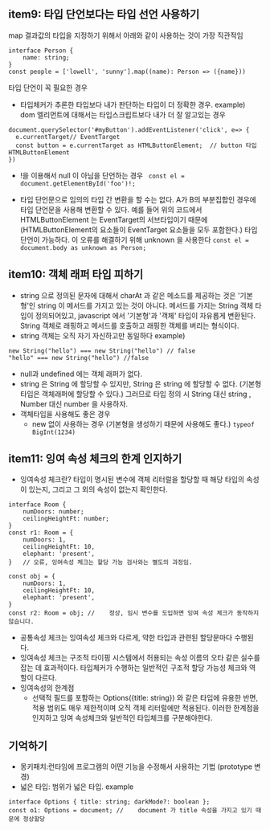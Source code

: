 ## item9: 타입 단언보다는 타입 선언 사용하기
map 결과값의 타입을 지정하기 위해서 아래와 같이 사용하는 것이 가장 직관적임
```
interface Person {
    name: string;
}
const people = ['lowell', 'sunny'].map((name): Person => ({name}))
```


타입 단언이 꼭 필요한 경우
- 타입체커가 추론한 타입보다 내가 판단하는 타입이 더 정확한 경우. example) dom 엘리먼트에 대해서는 타입스크립트보다 내가 더 잘 알고있는 경우
```
document.querySelector('#myButton').addEventListener('click', e=> {
  e.currentTarget// EventTarget
  const button = e.currentTarget as HTMLButtonElement;  // button 타입 HTMLButtonElement
})
```

- !을 이용해서 null 이 아님을 단언하는 경우
``` const el = document.getElementById('foo')!;```

- 타입 단언문으로 임의의 타입 간 변환을 할 수는 없다. A가 B의 부분집합인 경우에 타입 단언문을 사용해 변환할 수 있다. 예를 들어 위의 코드에서 HTMLButtonElement 는 EventTarget의 서브타입이기 때문에(HTMLButtonElement의 요소들이 EventTarget 요소들을 모두 포함한다.) 타입 단언이 가능하다. 이 오류를 해결하기 위해 unknown 을 사용한다
```const el = document.body as unknown as Person;```

## item10: 객체 래퍼 타입 피하기
- string 으로 정의된 문자에 대해서 charAt 과 같은 메소드를 제공하는 것은 '기본형'인 string 이 메서드를 가지고 있는 것이 아니다. 메서드를 가지는 String 객체 타입이 정의되어있고, javascript 에서 '기본형'과 '객체' 타입이 자유롭게 변환된다. String 객체로 래핑하고 메서드를 호출하고 래핑한 객체를 버리는 형식이다.
- string 객체는 오직 자기 자신하고만 동일하다
example)
```
new String("hello") === new String("hello") // false
"hello" === new String("hello") //false
```

- null과 undefined 에는 객체 래퍼가 없다.
- string 은 String 에 할당할 수 있지만, String 은 string 에 할당할 수 없다. (기본형 타입은 객체래퍼에 할당할 수 있다.) 그러므로 타입 정의 시 String 대신 string , Number 대신 number 을 사용하자.
- 객체타입을 사용해도 좋은 경우
  - new 없이 사용하는 경우 (기본형을 생성하기 때문에 사용해도 좋다.)
  ```typeof BigInt(1234)```

## item11: 잉여 속성 체크의 한계 인지하기

- 잉여속성 체크란? 타입이 명시된 변수에 객체 리터럴을 할당할 때 해당 타입의 속성이 있는지, 그리고 그 외의 속성이 없는지 확인한다.
```
interface Room {
    numDoors: number;
    ceilingHeightFt: number;
}
const r1: Room = {
    numDoors: 1,
    ceilingHeightFt: 10,
    elephant: 'present',
}   // 오류, 잉여속성 체크는 할당 가능 검사와는 별도의 과정임.

const obj = {
    numDoors: 1,
    ceilingHeightFt: 10,
    elephant: 'present',
}
const r2: Room = obj; //    정상, 임시 변수를 도입하면 잉여 속성 체크가 동작하지 않습니다.
```


- 공통속성 체크는 잉여속성 체크와 다르게, 약한 타입과 관련된 할당문마다 수행된다.
- 잉여속성 체크는 구조적 타이핑 시스템에서 허용되는 속성 이름의 오타 같은 실수를 잡는 데 효과적이다. 타입체커가 수행하는 일반적인 구조적 할당 가능성 체크와 역할이 다르다.
- 잉여속성의 한계점
  - 선택적 필드를 포함하는 Options({title: string}) 와 같은 타입에 유용한 반면, 적용 범위도 매우 제한적이며 오직 객체 리터럴에만 적용된다. 이러한 한계점을 인지하고 잉여 속성체크와 일반적인 타입체크를 구분해야한다. 

## 기억하기
- 몽키패치:런타임에 프로그램의 어떤 기능을 수정해서 사용하는 기법 (prototype 변경)
- 넓은 타입: 범위가 넓은 타입. example
```
interface Options { title: string; darkMode?: boolean };
const o1: Options = document; //    document 가 title 속성을 가지고 있기 때문에 정상할당

```

